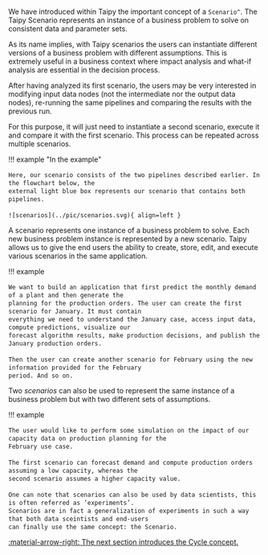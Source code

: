 We have introduced within Taipy the important concept of a `Scenario^`. The Taipy Scenario represents an instance of a
business problem to solve on consistent data and parameter sets.

As its name implies, with Taipy scenarios the users can instantiate different versions of a business
problem with different assumptions. This is extremely useful in a business context where impact analysis and what-if
analysis are essential in the decision process.

After having analyzed its first scenario, the users may be very interested in modifying input data nodes (not the
intermediate nor the output data nodes), re-running the same pipelines and comparing the results with the previous run.

For this purpose, it will just need to instantiate a second scenario, execute it and compare it with the first scenario.
This process can be repeated across multiple scenarios.


!!! example "In the example"

    Here, our scenario consists of the two pipelines described earlier. In the flowchart below, the
    external light blue box represents our scenario that contains both pipelines.

    ![scenarios](../pic/scenarios.svg){ align=left }

A scenario represents one instance of a business problem to solve. Each new business problem instance is represented
by a new scenario. Taipy allows us to give the end users the ability to create, store, edit, and execute various
scenarios in the same application.

!!! example

    We want to build an application that first predict the monthly demand of a plant and then generate the
    planning for the production orders. The user can create the first scenario for January. It must contain
    everything we need to understand the January case, access input data, compute predictions, visualize our
    forecast algorithm results, make production decisions, and publish the January production orders.

    Then the user can create another scenario for February using the new information provided for the February
    period. And so on.

Two _scenarios_ can also be used to represent the same instance of a business problem but with two different sets of
assumptions.

!!! example

    The user would like to perform some simulation on the impact of our capacity data on production planning for the
    February use case.

    The first scenario can forecast demand and compute production orders assuming a low capacity, whereas the
    second scenario assumes a higher capacity value.

    One can note that scenarios can also be used by data scientists, this is often referred as ‘experiments’.
    Scenarios are in fact a generalization of experiments in such a way that both data sceintists and end-users
    can finally use the same concept: the Scenario.


[:material-arrow-right: The next section introduces the Cycle concept.](cycle.md)
